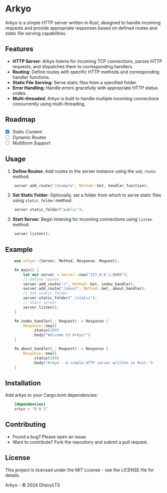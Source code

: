 # Arkyo

Arkyo is a simple HTTP server written in Rust, designed to handle incoming requests and provide appropriate responses based on defined routes and static file serving capabilities.

## Features

- **HTTP Server**: Arkyo listens for incoming TCP connections, parses HTTP requests, and dispatches them to corresponding handlers.
- **Routing**: Define routes with specific HTTP methods and corresponding handler functions.
- **Static File Serving**: Serve static files from a specified folder.
- **Error Handling**: Handle errors gracefully with appropriate HTTP status codes.
- **Multi-threaded**: Arkyo is built to handle multiple incoming connections concurrently using multi-threading.

## Roadmap
- [x] Static Content
- [ ] Dynamic Routes
- [ ] Multiform Support

## Usage

1. **Define Routes**: Add routes to the server instance using the `add_route` method.
```rust
    server.add_route("/example", Method::Get, handler_function);
```
2. **Set Static Folder**: Optionally, set a folder from which to serve static files using `static_folder` method.
```rust
    server.static_folder("public");
```
3. **Start Server**: Begin listening for incoming connections using `listen` method.
```rust
    server.listen();
```

## Example
```rust
    use arkyo::{Server, Method, Response, Request};

    fn main() {
        let mut server = Server::new("127.0.0.1:8080");
        // Define routes
        server.add_route("/", Method::Get, index_handler);
        server.add_route("/about", Method::Get, about_handler);
        // Set static folder
        server.static_folder("./static");
        // Start server
        server.listen();
    }

    fn index_handler(_: Request) -> Response {
        Response::new()
            .status(200)
            .body("Welcome to Arkyo!")
    }

    fn about_handler(_: Request) -> Response {
        Response::new()
            .status(200)
            .body("Arkyo - A simple HTTP server written in Rust.")
    }
```
    
## Installation
Add arkyo to your Cargo.toml dependencies:
```toml
    [dependencies]
    arkyo = "0.0.1"
```

## Contributing
- Found a bug? Please open an issue.
- Want to contribute? Fork the repository and submit a pull request.

## License
This project is licensed under the MIT License - see the LICENSE file for details.

Arkyo - © 2024 DhavyLTS